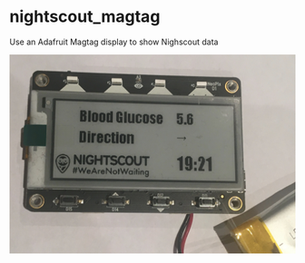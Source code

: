 # nightscout_magtag
Use an Adafruit Magtag display to show Nighscout data

![alt text](IMG_2232.JPG)
